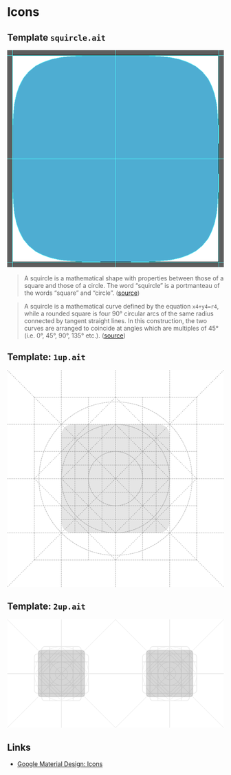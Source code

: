 # Icons

## Template `squircle.ait`

![squircle.ait](squircle.png)

> A squircle is a mathematical shape with properties between those of a square and those of a circle. The word “squircle” is a portmanteau of the words “square” and “circle”. ([source](https://en.wikipedia.org/wiki/Squircle))

> A squircle is a mathematical curve defined by the equation `x4+y4=r4`, while a rounded square is four 90° circular arcs of the same radius connected by tangent straight lines. In this construction, the two curves are arranged to coincide at angles which are multiples of 45° (i.e. 0°, 45°, 90°, 135° etc.). ([source](https://en.wikipedia.org/wiki/File:Squircle_rounded_square.svg))

## Template: `1up.ait`

![1up](1up.png)

## Template: `2up.ait`

![2up](2up.png)

## Links

* [Google Material Design: Icons](http://www.google.com/design/spec/style/icons.html)